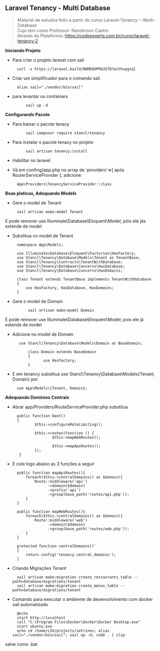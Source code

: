 ## Laravel Tenancy - Multi Database
 
> Material de estudos feito a partir do curso Laravel-Tenancy---Multi-Database </br> Cujo tem como Professor: Nanderson Castro </br>
Através da Plataforma: https://codeexperts.com.br/curso/laravel-tenancy-2
 
__Iniciando Projeto__
 
* Para criar o projeto laravel com sail
 
        curl -s https://laravel.build/NOMEDOPROJETO?with=pgsql
       
* Criar um simplificador para o comando sail.
       
        alias sail="./vendor/bin/sail"
 
* para levantar os containers
 
            sail up -d
 
__Configurando Pacote__
* Para baixar o pacote tenacy
 
            sail composer require stancl/tenancy
 
* Para instalar o pacote tenacy no projeto
 
            sail artisan tenancy:install
 
+ Habilitar no laravel
 
* Vá em confing/app.php no array de 'providers'=>[ após RouterServiceProvider ]; adicione:
 
        App\Providers\TenancyServiceProvider::class
 
__Boas platicas, Adequando Models__
 
* Gere o model de Tenant
 
        sail artisan make:model Tenant
       
E pode remover use Illuminate\Database\Eloquent\Model; póis ele jás extende de model
 
* Substitua no model de Tenant
 
        namespace App\Models;
 
        use Illuminate\Database\Eloquent\Factories\HasFactory;
        use Stancl\Tenancy\Database\Models\Tenant as TenantBase;
        use Stancl\Tenancy\Contracts\TenantWithDatabase;
        use Stancl\Tenancy\Database\Concerns\HasDatabase;
        use Stancl\Tenancy\Database\Concerns\HasDomains;
 
        class Tenant extends TenantBase implements TenantWithDatabase
        {
            use HasFactory, HasDatabase, HasDomains;
        }
 
* Gere o model de Domain
 
             sail artisan make:model Domain
   
E pode remover use Illuminate\Database\Eloquent\Model; pois ele já estende de model
* Adicione no model de Domain
 
         use Stancl\Tenancy\Database\Models\Domain as BaseDomain;
 
             class Domain extends BaseDomain
             {
                    use HasFactory;
             }
 
* E em tenancy substitua use Stancl\Tenancy\Database\Models\{Tenant, Domain} por
 
        use App\Models\{Tenant, Domain};
 
__Adequando Domínios Centrais__
* Abrar app/Providers/RouteServiceProvider.php substitua
 
        public function boot()
        {
                $this->configureRateLimiting();
 
                $this->routes(function () {
                        $this->mapWebRoutes();
 
                        $this->mapApiRoutes();
                });
         }
 
* E cole logo abaixo as 3 funções a seguir
 
        public function mapApiRoutes(){
            foreach($this->centralDomains() as $domain){
                Route::middleware('api')
                      ->domain($domain)
                      ->prefix('api')
                      ->group(base_path('routes/api.php'));
            }
        }
 
        public function mapWebRoutes(){
            foreach($this->centralDomains() as $domain){
                Route::middleware('web')
                      ->domain($domain)
                      ->group(base_path('routes/web.php'));
            }
        }
 
        protected function centralDomains()`
        {
            return config('tenancy.central_domains');
        }
       
* Criando Migrações Tenant
 
        sail artisan make:migration create_restaurants_table --path=database/migrations/tenant
        sail artisan make:migration create_menus_table --path=database/migrations/tenant
 
* Comando para executar o ambiente de desenvolvimento com docker sail automatizado
 
        @echo
        start http://localhost
        call "C:\Program Files\Docker\Docker\Docker Desktop.exe"
        start ubuntu.exe
        echo cd /home/c2k/projects/vetrines; alias sail="./vendor/bin/sail"; sail up -d; code . | clip
 
salve como .bat
